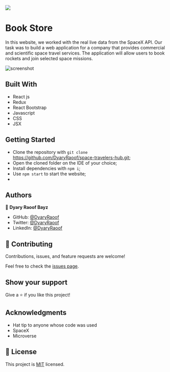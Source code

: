 ![](https://img.shields.io/badge/Microverse-blueviolet)

# Book Store

In this website, we worked with the real live data from the SpaceX API. Our task was to build a web application for a company that provides commercial and scientific space travel services. The application will allow users to book rockets and join selected space missions.

![screenshot](./app_screenshot.png)

## Built With

- React js
- Redux
- React Bootstrap 
- Javascript
- CSS
- JSX

## Getting Started

- Clone the repository with `git clone` https://github.com/DyaryRaoof/space-travelers-hub.git;
- Open the cloned folder on the IDE of your choice;
- Install dependencies with `npm i`;
- Use `npm start` to start the website;
- 
## Authors

👤 **Dyary Raoof Bayz**

- GitHub: [@DyaryRaoof](https://github.com/DyaryRaoof)
- Twitter: [@DyaryRaoof](https://twitter.com/DyaryRaoof)
- LinkedIn: [@DyaryRaoof](https://linkedin.com/in/DyaryRaoof)

## 🤝 Contributing

Contributions, issues, and feature requests are welcome!

Feel free to check the [issues page](../../issues/).

## Show your support

Give a ⭐️ if you like this project!

## Acknowledgments

- Hat tip to anyone whose code was used
- SpaceX
- Microverse

## 📝 License

This project is [MIT](./MIT.md) licensed.
